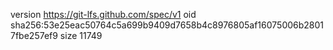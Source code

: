 version https://git-lfs.github.com/spec/v1
oid sha256:53e25eac50764c5a699b9409d7658b4c8976805af16075006b28017fbe257ef9
size 11749
